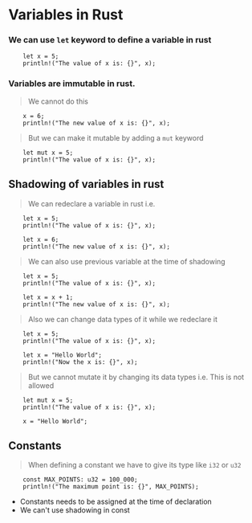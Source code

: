 # Variables in Rust

### We can use `let` keyword to define a variable in rust

```
    let x = 5;
    println!("The value of x is: {}", x);
```

### Variables are immutable in rust.

> We cannot do this

```
    x = 6;
    println!("The new value of x is: {}", x);
```

> But we can make it mutable by adding a `mut` keyword

```
    let mut x = 5;
    println!("The value of x is: {}", x);
```

## Shadowing of variables in rust

> We can redeclare a variable in rust i.e.

```
    let x = 5;
    println!("The value of x is: {}", x);

    let x = 6;
    println!("The new value of x is: {}", x);
```

> We can also use previous variable at the time of shadowing

```
    let x = 5;
    println!("The value of x is: {}", x);

    let x = x + 1;
    println!("The new value of x is: {}", x);
```

> Also we can change data types of it while we redeclare it

```
    let x = 5;
    println!("The value of x is: {}", x);

    let x = "Hello World";
    println!("Now the x is: {}", x);
```

> But we cannot mutate it by changing its data types i.e. This is not allowed

```
    let mut x = 5;
    println!("The value of x is: {}", x);

    x = "Hello World";
```

## Constants

> When defining a constant we have to give its type like `i32` or `u32`

```
    const MAX_POINTS: u32 = 100_000;
    println!("The maximum point is: {}", MAX_POINTS);
```

-   Constants needs to be assigned at the time of declaration
-   We can't use shadowing in const

